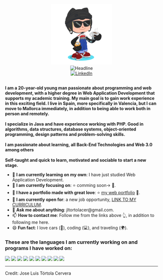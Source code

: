 <div>
    <div align=center>
        <img src="https://raw.githubusercontent.com/AhmedFathyDev/AhmedFathyDev/main/GitHub.png" alt="GitHub Octocat Drinking a Cup of Coffee" height="200">
    </div>
    <div align=center>
        <img src="https://readme-typing-svg.herokuapp.com?color=%236FDA44&size=32&center=true&vCenter=true&width=600&height=50&lines=I'm+Jose+Luis+Tórtola+Cervera+%F0%9F%91%8B;Web+Developer;Soy+Jose+Luis+Tórtola+Cervera+%F0%9F%91%8B;Desarrollador+Web" alt="Headline" />
    </div>
    <div align=center>
        <a href="https://www.linkedin.com/in/jostorcer/"><img src="https://img.shields.io/badge/Linkedin-0077b5?style=flat&logo=linkedin" alt="LinkedIn" /></a>
    </div>
    <div align=left>
        <br>
        <p>
            <strong>
                I am a 20-year-old young man passionate about programming and web development, with a higher degree in Web Application Development that supports my academic training. My main goal is to gain work experience in this exciting field. I live in Spain,                  more specifically in Valencia, but I can move to Mallorca immediately, in addition to being able to work both in person and remotely.<br><br>
                I specialize in Java and have experience working with PHP. Good in algorithms, data structures, database systems, object-oriented programming, design patterns and problem-solving skills.<br><br>
                I am passionate about learning, all Back-End Technologies and Web 3.0 among others<br><br>
                Self-taught and quick to learn, motivated and sociable to start a new stage.
            </strong>
        </p>
        <ul>
            <li>🌱 <b>I am currently learning on my own</b>: I have just studied Web Application Development.</li>
            <li>🎯 <b>I am currently focusing on</b>: ⭐️ comming soon-> 🤩.</li>
            <li>🎈 <b>I have a portfolio made with great love</b>: ⭐️ <a href="https://imjoselu.github.io/PortfolioWebDeveloper/">my web portfolio</a> 🧨.</li>
            <li>🤔 <b>I am currently open for</b>: a new job opportunity, <a href="https://www.canva.com/design/DAFriXOwd90/bL780IttZ4nGzyfpSjJxoA/view?utm_content=DAFriXOwd90&utm_campaign=designshare&utm_medium= link&utm_source=publishsharelink">LINK TO MY CURRICULUM</a >.</li>
            <li>💬 <b>Ask me about anything</b>: jltortolacer@gmail.com.</li>
            <li>📫 <b>How to contact me</b>: Follow me from the links above 👆, in addition to following me here.</li>
            <li>😄 <b>Fun fact</b>: I love cars (🚗), coding (💻), and traveling (🌍).</li>
        </ul>
    </div>
   
### These are the languages ​​I am currently working on and programs I have worked on: 
![](https://img.shields.io/badge/JavaScript-F7DF1E?style=for-the-badge&logo=javascript&logoColor=black)
![](https://img.shields.io/badge/HTML5-E34F26?style=for-the-badge&logo=html5&logoColor=white)
![](https://img.shields.io/badge/CSS3-1572B6?style=for-the-badge&logo=css3&logoColor=white)
![](https://img.shields.io/badge/Java-007396?style=for-the-badge&logo=java&logoColor=white)
![](https://img.shields.io/badge/Vue.js-4FC08D?style=for-the-badge&logo=vue.js&logoColor=white)
![](https://img.shields.io/badge/MySQL-4479A1?style=for-the-badge&logo=mysql&logoColor=white)
![](https://img.shields.io/badge/Jira-0052CC?style=for-the-badge&logo=jira&logoColor=white)
![](https://img.shields.io/badge/PHP-777BB4?style=for-the-badge&logo=php&logoColor=white)
![](https://img.shields.io/badge/Laravel-FF2D20?style=for-the-badge&logo=laravel&logoColor=white)
![](https://img.shields.io/badge/angular-%23DD0031.svg?style=for-the-badge&logo=angular&logoColor=white)









    

    
------

Credit: Jose Luis Tórtola Cervera

